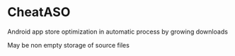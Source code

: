 # CheatASO

Android app store optimization in automatic process by growing downloads

May be non empty storage of source files
